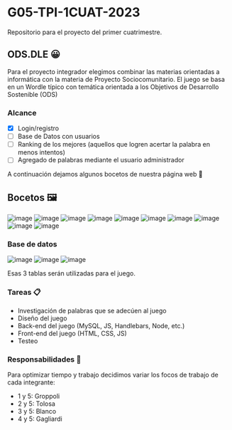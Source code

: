 # G05-TPI-1CUAT-2023
Repositorio para el proyecto del primer cuatrimestre.
## ODS.DLE 😀
Para el proyecto integrador elegimos combinar las materias orientadas a informática con la materia de Proyecto Sociocomunitario. El juego se basa en un Wordle típico con temática orientada a los Objetivos de Desarrollo Sostenible (ODS)

### Alcance
- [x] Login/registro
- [ ] Base de Datos con usuarios 
- [ ] Ranking de los mejores (aquellos que logren acertar la palabra en menos intentos)
- [ ] Agregado de palabras mediante el usuario administrador

A continuación dejamos algunos bocetos de nuestra página web 🎨

## Bocetos 🖼
![image](https://github.com/santitolosaa/G05-TPI-1CUAT-2023/assets/104151169/e774dfb2-82b5-48d3-874b-c2f194aa9afe)
![image](https://github.com/santitolosaa/G05-TPI-1CUAT-2023/assets/104151169/3da5768d-329e-454f-a970-4887e5e933eb)
![image](https://github.com/santitolosaa/G05-TPI-1CUAT-2023/assets/104151169/992d06a4-35e0-4a15-994c-f06ab13b873b)
![image](https://github.com/santitolosaa/G05-TPI-1CUAT-2023/assets/104151169/eb61094e-41a7-438e-a903-c20afcc3fa23)
![image](https://github.com/santitolosaa/G05-TPI-1CUAT-2023/assets/104151169/d5298c10-0dcf-46e6-8647-329d13985823)
![image](https://github.com/santitolosaa/G05-TPI-1CUAT-2023/assets/104151169/729ecf8f-1c0c-447b-a913-0fc7005ad781)
![image](https://github.com/santitolosaa/G05-TPI-1CUAT-2023/assets/104151169/a6128622-1fac-4f69-92bd-57c0f3903f70)
![image](https://github.com/santitolosaa/G05-TPI-1CUAT-2023/assets/104151169/0e8c45e6-d4b4-4940-b27b-3eb2847a91d3)
![image](https://github.com/santitolosaa/G05-TPI-1CUAT-2023/assets/104151169/0f36ffcd-38c4-4260-b534-c57e98e5279b)
![image](https://github.com/santitolosaa/G05-TPI-1CUAT-2023/assets/104151169/dede0f2c-220f-4ccb-8191-a6dba1bd845d)

### Base de datos
![image](https://github.com/santitolosaa/G05-TPI-1CUAT-2023/assets/104151169/8c0a022b-7734-4215-9728-02dfedca4331)
![image](https://github.com/santitolosaa/G05-TPI-1CUAT-2023/assets/104151169/18b4f97d-7dd5-4e69-8888-4f0a36e3fedc)
![image](https://github.com/santitolosaa/G05-TPI-1CUAT-2023/assets/104151169/28a5257b-8322-477a-bfa3-2e67e81b4579)

Esas 3 tablas serán utilizadas para el juego. 


### Tareas 📋
- Investigación de palabras que se adecúen al juego
- Diseño del juego
- Back-end del juego (MySQL, JS, Handlebars, Node, etc.)
- Front-end del juego (HTML, CSS, JS)
- Testeo

### Responsabilidades 🔨
Para optimizar tiempo y trabajo decidimos variar los focos de trabajo de cada integrante:
- 1 y 5: Groppoli
- 2 y 5: Tolosa
- 3 y 5: Blanco
- 4 y 5: Gagliardi

  
